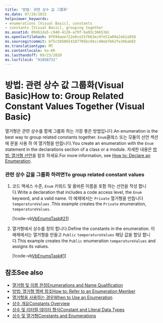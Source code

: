```yaml
---
title: '방법: 관련 상수 값 그룹화'
ms.date: 07/20/2015
helpviewer_keywords:
- enumerations [Visual Basic], constants
- constants [Visual Basic], grouping together
ms.assetid: 09d61da5-c940-4126-a79f-ba93c36653dc
ms.openlocfilehash: 0f694aee722e8ce31f663ec9fe52a09a2eb2a958
ms.sourcegitcommit: bf5c5850654187705bc94cc40ebfb62fe346ab02
ms.translationtype: MT
ms.contentlocale: ko-KR
ms.lasthandoff: 09/23/2020
ms.locfileid: "91058731"
---
```

# <a name="how-to-group-related-constant-values-together-visual-basic"></a><span data-ttu-id="ce73a-102">방법: 관련 상수 값 그룹화(Visual Basic)</span><span class="sxs-lookup"><span data-stu-id="ce73a-102">How to: Group Related Constant Values Together (Visual Basic)</span></span>

<span data-ttu-id="ce73a-103">열거형은 관련 상수를 함께 그룹화 하는 가장 좋은 방법입니다.</span><span class="sxs-lookup"><span data-stu-id="ce73a-103">An enumeration is the best way to group related constants together.</span></span> <span data-ttu-id="ce73a-104">`Enum`클래스 또는 모듈의 선언 섹션에 문을 사용 하 여 열거형을 만듭니다.</span><span class="sxs-lookup"><span data-stu-id="ce73a-104">You create an enumeration with the `Enum` statement in the declarations section of a class or a module.</span></span> <span data-ttu-id="ce73a-105">자세한 내용은 [방법: 열거형 선언](how-to-declare-enumerations.md)을 참조 하세요.</span><span class="sxs-lookup"><span data-stu-id="ce73a-105">For more information, see [How to: Declare an Enumeration](how-to-declare-enumerations.md).</span></span>  
  
### <a name="to-group-related-constant-values"></a><span data-ttu-id="ce73a-106">관련 상수 값을 그룹화 하려면</span><span class="sxs-lookup"><span data-stu-id="ce73a-106">To group related constant values</span></span>  
  
1. <span data-ttu-id="ce73a-107">코드 액세스 수준, `Enum` 키워드 및 올바른 이름을 포함 하는 선언을 작성 합니다.</span><span class="sxs-lookup"><span data-stu-id="ce73a-107">Write a declaration that includes a code access level, the `Enum` keyword, and a valid name.</span></span> <span data-ttu-id="ce73a-108">이 예제에서는 `Private` 열거형을 만듭니다 `temperatureValues` .</span><span class="sxs-lookup"><span data-stu-id="ce73a-108">This example creates the `Private` enumeration, `temperatureValues`.</span></span>  
  
     [!code-vb[VbEnumsTask#21](~/samples/snippets/visualbasic/VS_Snippets_VBCSharp/VbEnumsTask/VB/Class2.vb#21)]  
  
2. <span data-ttu-id="ce73a-109">열거형에서 상수를 정의 합니다.</span><span class="sxs-lookup"><span data-stu-id="ce73a-109">Define the constants in the enumeration.</span></span> <span data-ttu-id="ce73a-110">이 예제에서는 열거형을 만들고 `Public` `temperatureValues` 해당 값을 할당 합니다.</span><span class="sxs-lookup"><span data-stu-id="ce73a-110">This example creates the `Public` enumeration `temperatureValues` and assigns its values.</span></span>  
  
     [!code-vb[VbEnumsTask#1](~/samples/snippets/visualbasic/VS_Snippets_VBCSharp/VbEnumsTask/VB/Class2.vb#1)]  
  
## <a name="see-also"></a><span data-ttu-id="ce73a-111">참조</span><span class="sxs-lookup"><span data-stu-id="ce73a-111">See also</span></span>

- [<span data-ttu-id="ce73a-112">열거형 및 이름 한정</span><span class="sxs-lookup"><span data-stu-id="ce73a-112">Enumerations and Name Qualification</span></span>](enumerations-and-name-qualification.md)
- [<span data-ttu-id="ce73a-113">방법: 열거형 멤버 참조</span><span class="sxs-lookup"><span data-stu-id="ce73a-113">How to: Refer to an Enumeration Member</span></span>](how-to-refer-to-an-enumeration-member.md)
- [<span data-ttu-id="ce73a-114">열거형을 사용하는 경우</span><span class="sxs-lookup"><span data-stu-id="ce73a-114">When to Use an Enumeration</span></span>](when-to-use-an-enumeration.md)
- [<span data-ttu-id="ce73a-115">상수 개요</span><span class="sxs-lookup"><span data-stu-id="ce73a-115">Constants Overview</span></span>](constants-overview.md)
- [<span data-ttu-id="ce73a-116">상수 및 리터럴 데이터 형식</span><span class="sxs-lookup"><span data-stu-id="ce73a-116">Constant and Literal Data Types</span></span>](constant-and-literal-data-types.md)
- [<span data-ttu-id="ce73a-117">상수 및 열거형</span><span class="sxs-lookup"><span data-stu-id="ce73a-117">Constants and Enumerations</span></span>](../../../language-reference/constants-and-enumerations.md)
